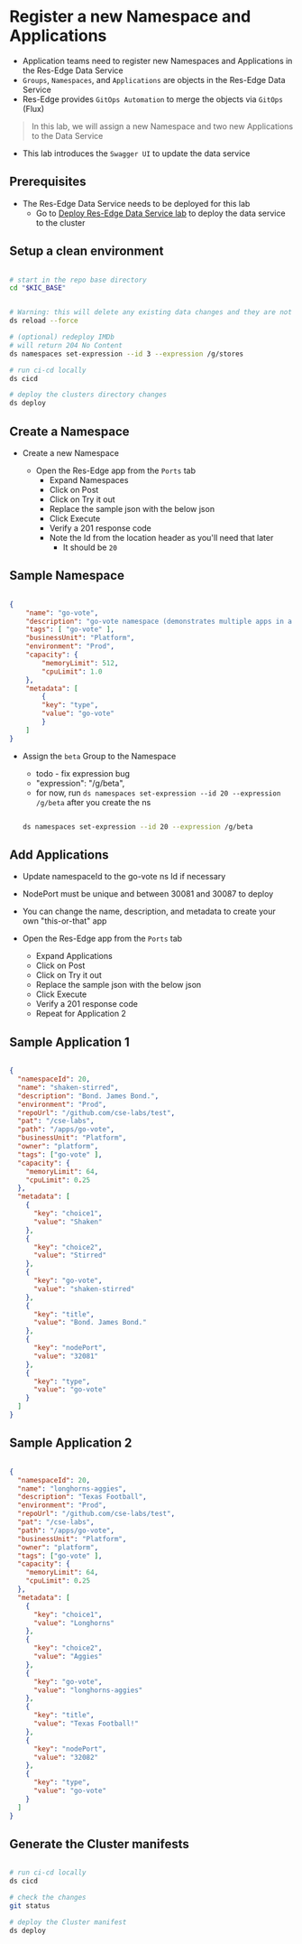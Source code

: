 # Register a new Namespace and Applications

- Application teams need to register new Namespaces and Applications in the Res-Edge Data Service
- `Groups`, `Namespaces`, and `Applications` are objects in the Res-Edge Data Service
- Res-Edge provides `GitOps Automation` to merge the objects via `GitOps` (Flux)

> In this lab, we will assign a new Namespace and two new Applications to the Data Service

- This lab introduces the `Swagger UI` to update the data service

## Prerequisites

- The Res-Edge Data Service needs to be deployed for this lab
  - Go to [Deploy Res-Edge Data Service lab](../deploy-res-edge/README.md#inner-loop-with-res-edge) to deploy the data service to the cluster

## Setup a clean environment

```bash

# start in the repo base directory
cd "$KIC_BASE"


# Warning: this will delete any existing data changes and they are not recoverable
ds reload --force

# (optional) redeploy IMDb
# will return 204 No Content
ds namespaces set-expression --id 3 --expression /g/stores

# run ci-cd locally
ds cicd

# deploy the clusters directory changes
ds deploy

```

## Create a Namespace

- Create a new Namespace

  - Open the Res-Edge app from the `Ports` tab
    - Expand Namespaces
    - Click on Post
    - Click on Try it out
    - Replace the sample json with the below json
    - Click Execute
    - Verify a 201 response code
    - Note the Id from the location header as you'll need that later
      - It should be `20`

## Sample Namespace

```json

{
    "name": "go-vote",
    "description": "go-vote namespace (demonstrates multiple apps in a ns)",
    "tags": [ "go-vote" ],
    "businessUnit": "Platform",
    "environment": "Prod",
    "capacity": {
        "memoryLimit": 512,
        "cpuLimit": 1.0
    },
    "metadata": [
        {
        "key": "type",
        "value": "go-vote"
        }
    ]
}

```

- Assign the `beta` Group to the Namespace
  - todo - fix expression bug
  - "expression": "/g/beta",
  - for now, run `ds namespaces set-expression --id 20 --expression /g/beta` after you create the ns

  ```bash

  ds namespaces set-expression --id 20 --expression /g/beta

  ```

## Add Applications

- Update namespaceId to the go-vote ns Id if necessary
- NodePort must be unique and between 30081 and 30087 to deploy
- You can change the name, description, and metadata to create your own "this-or-that" app

- Open the Res-Edge app from the `Ports` tab
  - Expand Applications
  - Click on Post
  - Click on Try it out
  - Replace the sample json with the below json
  - Click Execute
  - Verify a 201 response code
  - Repeat for Application 2

## Sample Application 1

```json

{
  "namespaceId": 20,
  "name": "shaken-stirred",
  "description": "Bond. James Bond.",
  "environment": "Prod",
  "repoUrl": "/github.com/cse-labs/test",
  "pat": "/cse-labs",
  "path": "/apps/go-vote",
  "businessUnit": "Platform",
  "owner": "platform",
  "tags": ["go-vote" ],
  "capacity": {
    "memoryLimit": 64,
    "cpuLimit": 0.25
  },
  "metadata": [
    {
      "key": "choice1",
      "value": "Shaken"
    },
    {
      "key": "choice2",
      "value": "Stirred"
    },
    {
      "key": "go-vote",
      "value": "shaken-stirred"
    },
    {
      "key": "title",
      "value": "Bond. James Bond."
    },
    {
      "key": "nodePort",
      "value": "32081"
    },
    {
      "key": "type",
      "value": "go-vote"
    }
  ]
}

```

## Sample Application 2

```json

{
  "namespaceId": 20,
  "name": "longhorns-aggies",
  "description": "Texas Football",
  "environment": "Prod",
  "repoUrl": "/github.com/cse-labs/test",
  "pat": "/cse-labs",
  "path": "/apps/go-vote",
  "businessUnit": "Platform",
  "owner": "platform",
  "tags": ["go-vote" ],
  "capacity": {
    "memoryLimit": 64,
    "cpuLimit": 0.25
  },
  "metadata": [
    {
      "key": "choice1",
      "value": "Longhorns"
    },
    {
      "key": "choice2",
      "value": "Aggies"
    },
    {
      "key": "go-vote",
      "value": "longhorns-aggies"
    },
    {
      "key": "title",
      "value": "Texas Football!"
    },
    {
      "key": "nodePort",
      "value": "32082"
    },
    {
      "key": "type",
      "value": "go-vote"
    }
  ]
}

```

## Generate the Cluster manifests

```bash

# run ci-cd locally
ds cicd

# check the changes
git status

# deploy the Cluster manifest
ds deploy

```
